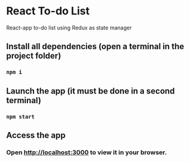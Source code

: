 # React To-do List

React-app to-do list using Redux as state manager

## Install all dependencies (open a terminal in the project folder)

### `npm i`

## Launch the app (it must be done in a second terminal)

### `npm start`

## Access the app

### Open [http://localhost:3000](http://localhost:3000) to view it in your browser.
